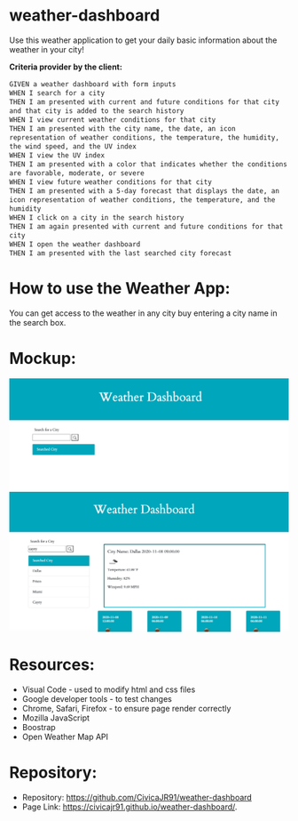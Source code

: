 # weather-dashboard
Use this weather application to get your daily basic information about the weather in your city!


**Criteria provider by the client:**

```
GIVEN a weather dashboard with form inputs
WHEN I search for a city
THEN I am presented with current and future conditions for that city and that city is added to the search history
WHEN I view current weather conditions for that city
THEN I am presented with the city name, the date, an icon representation of weather conditions, the temperature, the humidity, the wind speed, and the UV index
WHEN I view the UV index
THEN I am presented with a color that indicates whether the conditions are favorable, moderate, or severe
WHEN I view future weather conditions for that city
THEN I am presented with a 5-day forecast that displays the date, an icon representation of weather conditions, the temperature, and the humidity
WHEN I click on a city in the search history
THEN I am again presented with current and future conditions for that city
WHEN I open the weather dashboard
THEN I am presented with the last searched city forecast
```

# How to use the Weather App:
You can get access to the weather in any city buy entering a city name in the search box.

# Mockup:
![Weather Application](./images/Weather_Screenshot2.png)
![Weather Application](./images/Weather_Screenshot1.png)


# Resources:

* Visual Code - used to modify html and css files
* Google developer tools - to test changes
* Chrome, Safari, Firefox - to ensure page render correctly
* Mozilla JavaScript
* Boostrap
* Open Weather Map API

# Repository:

* Repository: https://github.com/CivicaJR91/weather-dashboard
* Page Link: https://civicajr91.github.io/weather-dashboard/.




